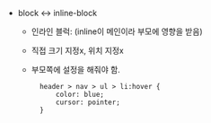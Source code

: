 - block <-> inline-block
    - 인라인 블럭: (inline이 메인이라 부모에 영향을 받음)
    - 직접 크기 지정x, 위치 지정x
    - 부모쪽에 설정을 해줘야 함.
 
      
            header > nav > ul > li:hover {
                color: blue;
                cursor: pointer;
            }
